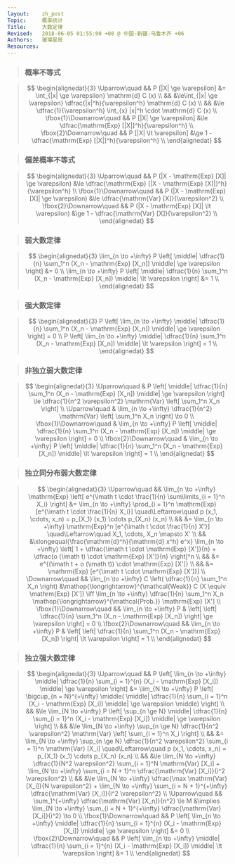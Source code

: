 ```yaml
---
layout:    zh_post
Topic:     概率统计
Title:     大数定律
Revised:   2018-06-05 01:55:00 +08 @ 中国-新疆-乌鲁木齐 +06
Authors:   璀璨星辰
Resources:
---
```


> ###  概率不等式

> $$
> \begin{alignedat}{3}
> \Uparrow\quad           && P [|X| \ge \varepsilon] &= \int_{|x| \ge \varepsilon} \mathrm{d} C (x) \\
>                         &&                         &\le\int_{|x| \ge \varepsilon} \dfrac{|x|^h}{\varepsilon^h} \mathrm{d} C (x) \\
>                         &&                         &\le \dfrac{1}{\varepsilon^h} \int_{x} |x|^h \cdot \mathrm{d} C (x) \\
> \fbox{1}\Downarrow\quad && P [|X| \ge \varepsilon] &\le \dfrac{\mathrm{Exp} [|X|]^h}{\varepsilon^h} \\
> \fbox{2}\Downarrow\quad && P [|X| \lt \varepsilon] &\ge 1 - \dfrac{\mathrm{Exp} [|X|]^h}{\varepsilon^h} \\
> \end{alignedat}
> $$
>

> ### 偏差概率不等式

> $$
> \begin{alignedat}{3}
> \Uparrow\quad           && P (|X - \mathrm{Exp} [X]| \ge \varepsilon) &\le \dfrac{\mathrm{Exp} [|X - \mathrm{Exp} [X]|]^h}{\varepsilon^h} \\
> \fbox{1}\Downarrow\quad && P (|X - \mathrm{Exp} [X]| \ge \varepsilon) &\le \dfrac{\mathrm{Var} [X]}{\varepsilon^2} \\
> \fbox{2}\Downarrow\quad && P (|X - \mathrm{Exp} [X]| \lt \varepsilon) &\ge 1 - \dfrac{\mathrm{Var} [X]}{\varepsilon^2} \\
> \end{alignedat}
> $$
>

> ### 弱大数定律

> $$
> \begin{alignedat}{3}
> \lim_{n \to +\infty} P \left[ \middle| \dfrac{1}{n} \sum_1^n (X_n - \mathrm{Exp} [X_n]) \middle| \ge \varepsilon \right] &= 0 \\
> \lim_{n \to +\infty} P \left[ \middle| \dfrac{1}{n} \sum_1^n (X_n - \mathrm{Exp} [X_n]) \middle| \lt \varepsilon \right] &= 1 \\
> \end{alignedat}
> $$
>

> ### 强大数定律

> $$
> \begin{alignedat}{3}
> P \left[ \lim_{n \to +\infty} \middle| \dfrac{1}{n} \sum_1^n (X_n - \mathrm{Exp} [X_n]) \middle| \ge \varepsilon \right] = 0 \\
> P \left[ \lim_{n \to +\infty} \middle| \dfrac{1}{n} \sum_1^n (X_n - \mathrm{Exp} [X_n]) \middle| \lt \varepsilon \right] = 1 \\
> \end{alignedat}
> $$
>

> ### 非独立弱大数定律

> $$
> \begin{alignedat}{3}
> \Uparrow\quad           & P \left[ \middle| \dfrac{1}{n} \sum_1^n (X_n - \mathrm{Exp} [X_n]) \middle| \ge \varepsilon \right] \le \dfrac{1}{n^2 \varepsilon^2} \mathrm{Var} \left[ \sum_1^n X_n \right] \\
> \Uparrow\quad           & \lim_{n \to +\infty} \dfrac{1}{n^2} \mathrm{Var} \left[ \sum_1^n X_n \right] \to 0 \\
> \fbox{1}\Downarrow\quad & \lim_{n \to +\infty} P \left[ \middle| \dfrac{1}{n} \sum_1^n (X_n - \mathrm{Exp} [X_n]) \middle| \ge \varepsilon \right] = 0 \\
> \fbox{2}\Downarrow\quad & \lim_{n \to +\infty} P \left[ \middle| \dfrac{1}{n} \sum_1^n (X_n - \mathrm{Exp} [X_n]) \middle| \lt \varepsilon \right] = 1 \\
> \end{alignedat}
> $$
>

> ### 独立同分布弱大数定律

> $$
> \begin{alignedat}{3}
> \Uparrow\quad           && \lim_{n \to +\infty} \mathrm{Exp} \left[ e^{\imath t \cdot \frac{1}{n} \sum\limits_{i = 1}^n X_i} \right] &= \lim_{n \to +\infty} \prod_{i = 1}^n \mathrm{Exp} [e^{\imath t \cdot \frac{1}{n} X_i}] \quad\Leftarrow\quad p (x_1, \cdots, x_n) = p_{X_1} (x_1) \cdots p_{X_n} (x_n) \\
>                         &&                                                                                                           &= \lim_{n \to +\infty} \mathrm{Exp}^n [e^{\imath t \cdot \frac{1}{n} X'}] \quad\Leftarrow\quad X_1, \cdots, X_n \mapsto X' \\
>                         &&                                                                                                           &\xlongequal{\frac{\mathrm{d}^h}{\mathrm{d} x^h} e^x} \lim_{n \to +\infty} \left[ 1 + \dfrac{\imath t \cdot \mathrm{Exp} [X']}{n} + \dfrac{o (\imath t) \cdot \mathrm{Exp} [X']}{n} \right]^n \\
>                         &&                                                                                                           &= e^{(\imath t + o (\imath t)) \cdot \mathrm{Exp} [X']} \\
>                         &&                                                                                                           &= \mathrm{Exp} [e^{\imath t \cdot \mathrm{Exp} [X']}] \\
> \Downarrow\quad         &&                                           \lim_{n \to +\infty} C \left( \dfrac{1}{n} \sum_1^n X_n \right) &\mathop{\longrightarrow}^{\mathcal{Weak}} C (X \equiv \mathrm{Exp} [X']) \iff \lim_{n \to +\infty} \dfrac{1}{n} \sum_1^n X_n \mathop{\longrightarrow}^{\mathcal{Prob.}} \mathrm{Exp} [X'] \\
> \fbox{1}\Downarrow\quad &&                                                                                    \lim_{n \to +\infty} P & \left[ \left| \dfrac{1}{n} \sum_1^n (X_n - \mathrm{Exp} [X_n]) \right| \ge \varepsilon \right] = 0 \\
> \fbox{2}\Downarrow\quad &&                                                                                    \lim_{n \to +\infty} P & \left[ \left| \dfrac{1}{n} \sum_1^n (X_n - \mathrm{Exp} [X_n]) \right| \lt \varepsilon \right] = 1 \\
> \end{alignedat}
> $$
>

> ### 独立强大数定律

> $$
> \begin{alignedat}{3}
> \Uparrow\quad           && P \left[ \lim_{n \to +\infty} \middle| \dfrac{1}{n} \sum_{i = 1}^{n} (X_i - \mathrm{Exp} [X_i]) \middle| \ge \varepsilon \right] &= \lim_{N \to +\infty} P \left[ \bigcup_{n = N}^{+\infty} \middle( \middle| \dfrac{1}{n} \sum_{i = 1}^n (X_i - \mathrm{Exp} [X_i]) \middle| \ge \varepsilon \middle) \right] \\
>                         &&                                                                                                                                  &\le \lim_{N \to +\infty} P \left[ \sup_{n \ge N} \middle| \dfrac{1}{n} \sum_{i = 1}^n (X_i - \mathrm{Exp} [X_i]) \middle| \ge \varepsilon \right] \\
>                         &&                                                                                                                                  &\le \lim_{N \to +\infty} \sup_{n \ge N} \dfrac{1}{n^2 \varepsilon^2} \mathrm{Var} \left[ \sum_{i = 1}^n X_i \right] \\
>                         &&                                                                                                                                  &= \lim_{N \to +\infty} \sup_{n \ge N} \dfrac{1}{n^2 \varepsilon^2} \sum_{i = 1}^n \mathrm{Var} [X_i] \quad\Leftarrow\quad p (x_1, \cdots, x_n) = p_{X_1} (x_1) \cdots p_{X_n} (x_n) \\
>                         &&                                                                                                                                  &\le \lim_{N \to +\infty} \dfrac{1}{N^2 \varepsilon^2} \sum_{i = 1}^N \mathrm{Var} [X_i] + \lim_{N \to +\infty} \sum_{i = N + 1}^n \dfrac{\mathrm{Var} [X_i]}{i^2 \varepsilon^2} \\
>                         &&                                                                                                                                  &\le \lim_{N \to +\infty} \dfrac{\max \mathrm{Var} [X_i]}{N \varepsilon^2} + \lim_{N \to +\infty} \sum_{i = N + 1}^{+\infty} \dfrac{\mathrm{Var} [X_i]}{i^2 \varepsilon^2} \\
> \Uparrow\quad           && \sum_1^{+\infty} \dfrac{\mathrm{Var} [X_n]}{n^2} \le M &\implies \lim_{N \to +\infty} \sum_{i = N + 1}^{+\infty} \dfrac{\mathrm{Var} [X_i]}{i^2} \to 0 \\
> \fbox{1}\Downarrow\quad && P \left[ \lim_{n \to +\infty} \middle| \dfrac{1}{n} \sum_{i = 1}^{n} (X_i - \mathrm{Exp} [X_i]) \middle| \ge \varepsilon \right] &= 0 \\
> \fbox{2}\Downarrow\quad && P \left[ \lim_{n \to +\infty} \middle| \dfrac{1}{n} \sum_{i = 1}^{n} (X_i - \mathrm{Exp} [X_i]) \middle| \lt \varepsilon \right] &= 1 \\
> \end{alignedat}
> $$
>

